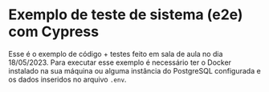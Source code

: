# Exemplo de teste de sistema (e2e) com Cypress

Esse é o exemplo de código + testes feito em sala de aula no dia 18/05/2023. Para executar esse exemplo é necessário ter o Docker instalado na sua máquina ou alguma instância do PostgreSQL configurada e os dados inseridos no arquivo `.env`.
